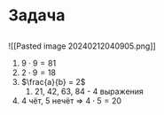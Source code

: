 # Задача

## 
![[Pasted image 20240212040905.png]]
1. $9 \cdot 9 = 81$
2. $2 \cdot 9 = 18$
3. $\frac{a}{b} = 2$
	1. 21, 42, 63, 84 - 4 выражения
4. 4 чёт, 5 нечёт => $4 \cdot 5 = 20$